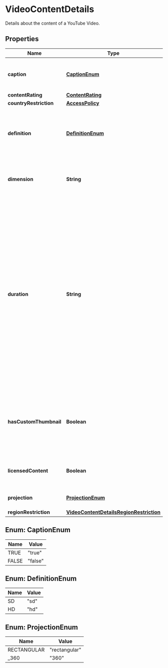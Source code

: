 

# VideoContentDetails

Details about the content of a YouTube Video.

## Properties

Name | Type | Description | Notes
------------ | ------------- | ------------- | -------------
**caption** | [**CaptionEnum**](#CaptionEnum) | The value of captions indicates whether the video has captions or not. |  [optional]
**contentRating** | [**ContentRating**](ContentRating.md) |  |  [optional]
**countryRestriction** | [**AccessPolicy**](AccessPolicy.md) |  |  [optional]
**definition** | [**DefinitionEnum**](#DefinitionEnum) | The value of definition indicates whether the video is available in high definition or only in standard definition. |  [optional]
**dimension** | **String** | The value of dimension indicates whether the video is available in 3D or in 2D. |  [optional]
**duration** | **String** | The length of the video. The tag value is an ISO 8601 duration in the format PT#M#S, in which the letters PT indicate that the value specifies a period of time, and the letters M and S refer to length in minutes and seconds, respectively. The # characters preceding the M and S letters are both integers that specify the number of minutes (or seconds) of the video. For example, a value of PT15M51S indicates that the video is 15 minutes and 51 seconds long. |  [optional]
**hasCustomThumbnail** | **Boolean** | Indicates whether the video uploader has provided a custom thumbnail image for the video. This property is only visible to the video uploader. |  [optional]
**licensedContent** | **Boolean** | The value of is_license_content indicates whether the video is licensed content. |  [optional]
**projection** | [**ProjectionEnum**](#ProjectionEnum) | Specifies the projection format of the video. |  [optional]
**regionRestriction** | [**VideoContentDetailsRegionRestriction**](VideoContentDetailsRegionRestriction.md) |  |  [optional]



## Enum: CaptionEnum

Name | Value
---- | -----
TRUE | &quot;true&quot;
FALSE | &quot;false&quot;



## Enum: DefinitionEnum

Name | Value
---- | -----
SD | &quot;sd&quot;
HD | &quot;hd&quot;



## Enum: ProjectionEnum

Name | Value
---- | -----
RECTANGULAR | &quot;rectangular&quot;
_360 | &quot;360&quot;



